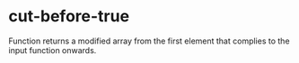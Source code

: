# cut-before-true
Function returns a modified array from the first element that complies to the input function onwards.
